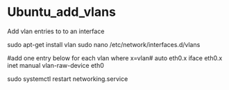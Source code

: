 # Ubuntu_add_vlans
Add vlan entries to to an interface

sudo apt-get install vlan
sudo nano /etc/network/interfaces.d/vlans

#add one entry below for each vlan where x=vlan#
auto eth0.x
iface eth0.x inet manual
  vlan-raw-device eth0

sudo systemctl restart networking.service
